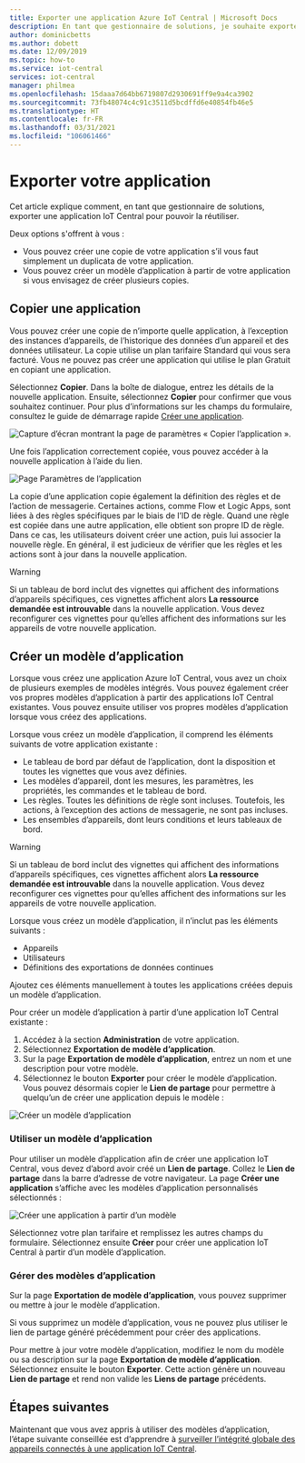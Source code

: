```yaml
---
title: Exporter une application Azure IoT Central | Microsoft Docs
description: En tant que gestionnaire de solutions, je souhaite exporter un modèle d’application pour pouvoir le réutiliser.
author: dominicbetts
ms.author: dobett
ms.date: 12/09/2019
ms.topic: how-to
ms.service: iot-central
services: iot-central
manager: philmea
ms.openlocfilehash: 15daaa7d64bb6719807d2930691ff9e9a4ca3902
ms.sourcegitcommit: 73fb48074c4c91c3511d5bcdffd6e40854fb46e5
ms.translationtype: HT
ms.contentlocale: fr-FR
ms.lasthandoff: 03/31/2021
ms.locfileid: "106061466"
---
```

# <a name="export-your-application"></a>Exporter votre application

Cet article explique comment, en tant que gestionnaire de solutions, exporter une application IoT Central pour pouvoir la réutiliser.

Deux options s'offrent à vous :

- Vous pouvez créer une copie de votre application s’il vous faut simplement un duplicata de votre application.
- Vous pouvez créer un modèle d’application à partir de votre application si vous envisagez de créer plusieurs copies.

## <a name="copy-your-application"></a>Copier une application

Vous pouvez créer une copie de n’importe quelle application, à l’exception des instances d’appareils, de l’historique des données d’un appareil et des données utilisateur. La copie utilise un plan tarifaire Standard qui vous sera facturé. Vous ne pouvez pas créer une application qui utilise le plan Gratuit en copiant une application.

Sélectionnez **Copier**. Dans la boîte de dialogue, entrez les détails de la nouvelle application. Ensuite, sélectionnez **Copier** pour confirmer que vous souhaitez continuer. Pour plus d’informations sur les champs du formulaire, consultez le guide de démarrage rapide [Créer une application](quick-deploy-iot-central.md).

![Capture d’écran montrant la page de paramètres « Copier l’application ».](media/howto-use-app-templates/appcopy2.png)

Une fois l’application correctement copiée, vous pouvez accéder à la nouvelle application à l’aide du lien.

![Page Paramètres de l’application](media/howto-use-app-templates/appcopy3a.png)

La copie d’une application copie également la définition des règles et de l’action de messagerie. Certaines actions, comme Flow et Logic Apps, sont liées à des règles spécifiques par le biais de l’ID de règle. Quand une règle est copiée dans une autre application, elle obtient son propre ID de règle. Dans ce cas, les utilisateurs doivent créer une action, puis lui associer la nouvelle règle. En général, il est judicieux de vérifier que les règles et les actions sont à jour dans la nouvelle application.

> [!WARNING]
> Si un tableau de bord inclut des vignettes qui affichent des informations d’appareils spécifiques, ces vignettes affichent alors **La ressource demandée est introuvable** dans la nouvelle application. Vous devez reconfigurer ces vignettes pour qu’elles affichent des informations sur les appareils de votre nouvelle application.

## <a name="create-an-application-template"></a>Créer un modèle d’application

Lorsque vous créez une application Azure IoT Central, vous avez un choix de plusieurs exemples de modèles intégrés. Vous pouvez également créer vos propres modèles d’application à partir des applications IoT Central existantes. Vous pouvez ensuite utiliser vos propres modèles d’application lorsque vous créez des applications.

Lorsque vous créez un modèle d’application, il comprend les éléments suivants de votre application existante :

- Le tableau de bord par défaut de l’application, dont la disposition et toutes les vignettes que vous avez définies.
- Les modèles d’appareil, dont les mesures, les paramètres, les propriétés, les commandes et le tableau de bord.
- Les règles. Toutes les définitions de règle sont incluses. Toutefois, les actions, à l’exception des actions de messagerie, ne sont pas incluses.
- Les ensembles d’appareils, dont leurs conditions et leurs tableaux de bord.

> [!WARNING]
> Si un tableau de bord inclut des vignettes qui affichent des informations d’appareils spécifiques, ces vignettes affichent alors **La ressource demandée est introuvable** dans la nouvelle application. Vous devez reconfigurer ces vignettes pour qu’elles affichent des informations sur les appareils de votre nouvelle application.

Lorsque vous créez un modèle d’application, il n’inclut pas les éléments suivants :

- Appareils
- Utilisateurs
- Définitions des exportations de données continues

Ajoutez ces éléments manuellement à toutes les applications créées depuis un modèle d’application.

Pour créer un modèle d’application à partir d’une application IoT Central existante :

1. Accédez à la section **Administration** de votre application.
1. Sélectionnez **Exportation de modèle d’application**.
1. Sur la page **Exportation de modèle d’application**, entrez un nom et une description pour votre modèle.
1. Sélectionnez le bouton **Exporter** pour créer le modèle d’application. Vous pouvez désormais copier le **Lien de partage** pour permettre à quelqu’un de créer une application depuis le modèle :

![Créer un modèle d’application](media/howto-use-app-templates/create-template.png)

### <a name="use-an-application-template"></a>Utiliser un modèle d’application

Pour utiliser un modèle d’application afin de créer une application IoT Central, vous devez d’abord avoir créé un **Lien de partage**. Collez le **Lien de partage** dans la barre d’adresse de votre navigateur. La page **Créer une application** s’affiche avec les modèles d’application personnalisés sélectionnés :

![Créer une application à partir d’un modèle](media/howto-use-app-templates/create-app.png)

Sélectionnez votre plan tarifaire et remplissez les autres champs du formulaire. Sélectionnez ensuite **Créer** pour créer une application IoT Central à partir d’un modèle d’application.

### <a name="manage-application-templates"></a>Gérer des modèles d’application

Sur la page **Exportation de modèle d’application**, vous pouvez supprimer ou mettre à jour le modèle d’application.

Si vous supprimez un modèle d’application, vous ne pouvez plus utiliser le lien de partage généré précédemment pour créer des applications.

Pour mettre à jour votre modèle d’application, modifiez le nom du modèle ou sa description sur la page **Exportation de modèle d’application**. Sélectionnez ensuite le bouton **Exporter**. Cette action génère un nouveau **Lien de partage** et rend non valide les **Liens de partage** précédents.

## <a name="next-steps"></a>Étapes suivantes

Maintenant que vous avez appris à utiliser des modèles d’application, l’étape suivante conseillée est d’apprendre à [surveiller l’intégrité globale des appareils connectés à une application IoT Central](howto-monitor-application-health.md).

